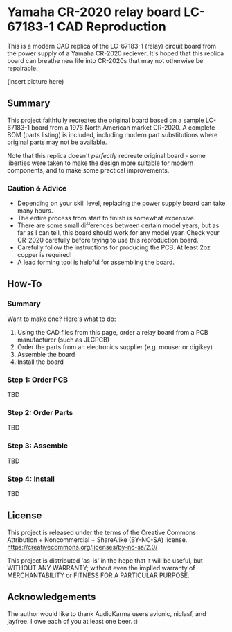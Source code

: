 # Yamaha CR-2020 relay board LC-67183-1 CAD Reproduction

This is a modern CAD replica of the LC-67183-1 (relay) circuit board from the power supply of a Yamaha CR-2020 reciever. It's hoped that this replica board can breathe new life into CR-2020s that may not otherwise be repairable. 

(insert picture here)

## Summary

This project faithfully recreates the original board based on a sample LC-67183-1 board from a 1976 North American market CR-2020. A complete BOM (parts listing) is included, including modern part substitutions where original parts may not be available.

Note that this replica doesn't *perfectly* recreate original board - some liberties were taken to make the design more suitable for modern components, and to make some practical improvements.

### Caution & Advice

* Depending on your skill level, replacing the power supply board can take many hours.
* The entire process from start to finish is somewhat expensive.
* There are some small differences between certain model years, but as far as I can tell, this board should work for any model year. Check your CR-2020 carefully before trying to use this reproduction board.
* Carefully follow the instructions for producing the PCB. At least 2oz copper is required!
* A lead forming tool is helpful for assembling the board.

## How-To

### Summary
Want to make one? Here's what to do:
1. Using the CAD files from this page, order a relay board from a PCB manufacturer (such as JLCPCB)
1. Order the parts from an electronics supplier (e.g. mouser or digikey)
1. Assemble the board
1. Install the board

### Step 1: Order PCB
TBD

### Step 2: Order Parts
TBD

### Step 3: Assemble
TBD

### Step 4: Install
TBD

## License

This project is released under the terms of the Creative Commons Attribution + Noncommercial + ShareAlike (BY-NC-SA) license. https://creativecommons.org/licenses/by-nc-sa/2.0/

This project is distributed 'as-is' in the hope that it will be useful, but WITHOUT ANY WARRANTY; without even the implied warranty of MERCHANTABILITY or FITNESS FOR A PARTICULAR PURPOSE.

## Acknowledgements

The author would like to thank AudioKarma users avionic, niclasf, and jayfree. I owe each of you at least one beer. :)

